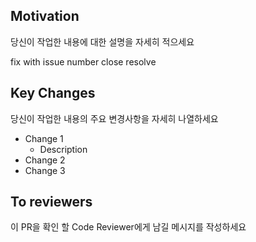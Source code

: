 ## Motivation

당신이 작업한 내용에 대한 설명을 자세히 적으세요

<!-- Choose type of work you do -->

fix with issue number 
close
resolve

## Key Changes

당신이 작업한 내용의 주요 변경사항을 자세히 나열하세요

- Change 1
    - Description
- Change 2
- Change 3

## To reviewers

이 PR을 확인 할 Code Reviewer에게 남길 메시지를 작성하세요


